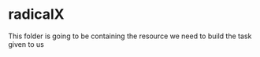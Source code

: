 # radicalX
This folder is going to be containing the resource we need to build the task given to us 
